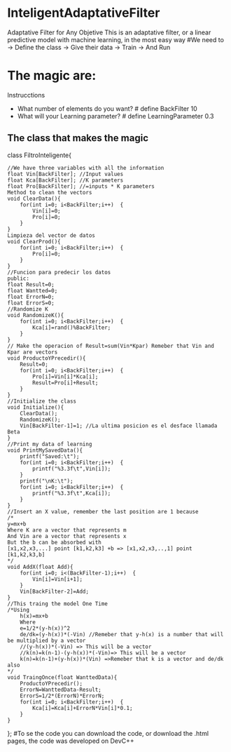 # InteligentAdaptativeFilter
Adaptative Filter for Any Objetive
This is an adaptative filter, or a linear predictive model with machine learning, in the most easy way
#We need to
-> Define the class
-> Give their data
-> Train 
-> And Run
# The magic are:
Instrucctions
- What number of elements do you want?  # define BackFilter 10
- What will your Learning parameter? # define LearningParameter 0.3

## The class that makes the magic
class FiltroInteligente{

	//We have three variables with all the information
	float Vin[BackFilter]; //Input values
	float Kca[BackFilter]; //K parameters
	float Pro[BackFilter]; //=inputs * K parameters
	Method to clean the vectors
	void ClearData(){
		for(int i=0; i<BackFilter;i++)	{
			Vin[i]=0;
			Pro[i]=0;
		}
	}
	Limpieza del vector de datos
	void ClearProd(){
		for(int i=0; i<BackFilter;i++)	{
			Pro[i]=0;
		}
	}
	//Funcion para predecir los datos
	public: 
	float Result=0;
	float Wantted=0;
	float ErrorN=0;
	float ErrorS=0;
	//Randomize K
	void RandomizeK(){
		for(int i=0; i<BackFilter;i++)	{
			Kca[i]=rand()%BackFilter;
	 	}
	}
	// Make the operacion of Result=sum(Vin*Kpar) Remeber that Vin and Kpar are vectors
	void ProductoYPrecedir(){
		Result=0;
		for(int i=0; i<BackFilter;i++)	{
			Pro[i]=Vin[i]*Kca[i];
			Result=Pro[i]+Result;
	 	}
	}
	//Initialize the class
	void Initialize(){
		ClearData();
		RandomizeK();
		Vin[BackFilter-1]=1; //La ultima posicion es el desface llamada Beta
	}
	//Print my data of learning
	void PrintMySavedData(){
		printf("Saved:\t");
		for(int i=0; i<BackFilter;i++)	{
			printf("%3.3f\t",Vin[i]);
	 	}
	 	printf("\nK:\t");
		for(int i=0; i<BackFilter;i++)	{
			printf("%3.3f\t",Kca[i]);
	 	}
	}
	//Insert an X value, remember the last position are 1 because
	/*
	y=mx+b
	Where K are a vector that represents m
	And Vin are a vector that represents x
	But the b can be absorbed with
	[x1,x2,x3,...] point [k1,k2,k3] +b => [x1,x2,x3,..,1] point [k1,k2,k3,b]
	*/
	void AddX(float Add){
		for(int i=0; i<(BackFilter-1);i++)	{
			Vin[i]=Vin[i+1];
	 	}
	 	Vin[BackFilter-2]=Add;
	}
	//This traing the model One Time
	/*Using 
		h(x)=mx+b
		Where 
		e=1/2*(y-h(x))^2
		de/dk=(y-h(x))*(-Vin) //Remeber that y-h(x) is a number that will be multiplied by a vector
		//(y-h(x))*(-Vin) => This will be a vector
		//k(n)=k(n-1)-(y-h(x))*(-Vin)=> This will be a vector
		k(n)=k(n-1)+(y-h(x))*(Vin) =>Remeber that k is a vector and de/dk also
	*/
	void TraingOnce(float WanttedData){
		ProductoYPrecedir();
		ErrorN=WanttedData-Result;
		ErrorS=1/2*(ErrorN)*ErrorN;
		for(int i=0; i<BackFilter;i++)	{
			Kca[i]=Kca[i]+ErrorN*Vin[i]*0.1;
	 	}
	}
};
#To se the code you can download the code, or download the .html pages, the code was developed on DevC++
